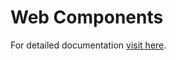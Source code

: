 # Web Components

For detailed documentation [visit here](https://wmcvay.gitbook.io/reapit-foundations/open-source/packages/web-components).